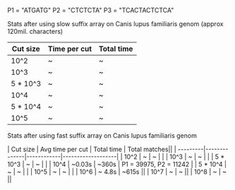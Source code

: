 P1 = "ATGATG"
P2 = "CTCTCTA"
P3 = "TCACTACTCTCA"

Stats after using slow suffix array on Canis lupus familiaris genom (approx 120mil. characters)

| Cut size | Time per cut | Total time |
| ---------|--------------|------------|
| 10^2     |   ~    | ~      |
| 10^3     |   ~    | ~      | 
| 5 * 10^3 |   ~    |  ~    |
| 10^4     |   ~     |  ~     |
| 5 * 10^4 |   ~      |  ~    |
| 10^5     |   ~     |  ~    |

Stats after using fast suffix array on Canis lupus familiaris genom

| Cut size | Avg time per cut | Total time | Total matches||
| ---------|--------------|------------|-------------------|
| 10^2     |   ~    | ~      | |
| 10^3     |   ~    |  ~     | |
| 5 * 10^3 |   ~     |  ~     | |
| 10^4     |   ~0.03s    |  ~360s   | P1 = 39975, P2 = 11242 |
| 5 * 10^4 |   ~     |  ~     | |
| 10^5     |   ~    |  ~     | |
| 10^6     |   ~ 4.8s     |  ~615s    ||
| 10^7     |   ~       |  ~    ||
| 10^8     |   ~      |  ~     ||
